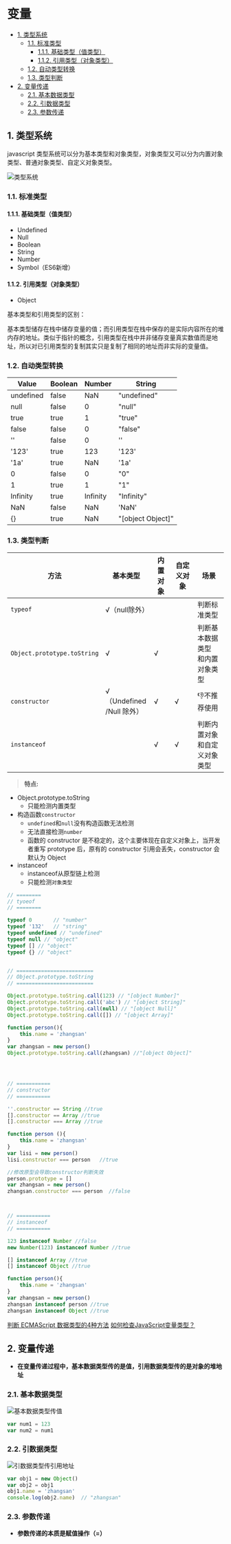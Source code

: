 # 变量


<!-- TOC depthFrom:2 -->

- [1. 类型系统](#1-类型系统)
  - [1.1. 标准类型](#11-标准类型)
    - [1.1.1. 基础类型（值类型）](#111-基础类型值类型)
    - [1.1.2. 引用类型（对象类型）](#112-引用类型对象类型)
  - [1.2. 自动类型转换](#12-自动类型转换)
  - [1.3. 类型判断](#13-类型判断)
- [2. 变量传递](#2-变量传递)
  - [2.1. 基本数据类型](#21-基本数据类型)
  - [2.2. 引数据类型](#22-引数据类型)
  - [2.3. 参数传递](#23-参数传递)

<!-- /TOC -->


## 1. 类型系统

javascript 类型系统可以分为基本类型和对象类型，对象类型又可以分为内置对象类型、普通对象类型、自定义对象类型。

![类型系统](http://opd59bmxu.bkt.clouddn.com/20171214204330.png)

### 1.1. 标准类型

#### 1.1.1. 基础类型（值类型）

- Undefined
- Null
- Boolean
- String
- Number
- Symbol（ES6新增）

#### 1.1.2. 引用类型（对象类型）

- Object

基本类型和引用类型的区别：

基本类型储存在栈中储存变量的值；而引用类型在栈中保存的是实际内容所在的堆内存的地址。类似于指针的概念，引用类型在栈中并非储存变量真实数值而是地址，所以对已引用类型的复制其实只是复制了相同的地址而非实际的变量值。

### 1.2. 自动类型转换

|   Value   | Boolean |  Number  |      String       |
| --------- | ------- | -------- | ----------------- |
| undefined | false   | NaN      | "undefined"       |
| null      | false   | 0        | "null"            |
| true      | true    | 1        | "true"            |
| false     | false   | 0        | "false"           |
| ''        | false   | 0        | ''                |
| '123'     | true    | 123      | '123'             |
| '1a'      | true    | NaN      | '1a'              |
| 0         | false   | 0        | "0"               |
| 1         | true    | 1        | "1"               |
| Infinity  | true    | Infinity | "Infinity"        |
| NaN       | false   | NaN      | 'NaN'             |
| {}        | true    | NaN      | "[object Object]" |


### 1.3. 类型判断

|            方法             |              基本类型               | 内置对象 | 自定义对象 |                场景                |
| --------------------------- | ----------------------------------- | -------- | ---------- | ---------------------------------- |
| `typeof`                    | √（null除外）                       |          |            | 判断标准类型                       |
| `Object.prototype.toString` | √                                   | √        |            | 判断基本数据类型<br>和内置对象类型 |
| `constructor`               | √ <br>（Undefined <br> /Null 除外） | √        | √          | 👎不推荐使用                        |
| `instanceof`                |                                     | √        | √          | 判断内置对象<br>和自定义对象类型   |

> **特点:**

- Object.prototype.toString
  - 只能检测内置类型
- 构造函数`constructor`
  - `undefined`和`null`没有构造函数无法检测
  - 无法直接检测`number`
  - 函数的 constructor 是不稳定的，这个主要体现在自定义对象上，当开发者重写 prototype 后，原有的 constructor 引用会丢失，constructor 会默认为 Object
- instanceof
  - instanceof从原型链上检测
  - 只能检测`对象类型`

```js
// ========
// tyoeof
// ========

typeof 0       // "number"
typeof '132'   // "string"
typeof undefined // "undefined"
typeof null // "object"
typeof [] // "object"
typeof {} // "object"


// =========================
// Object.prototype.toString
// =========================

Object.prototype.toString.call(123) // "[object Number]"
Object.prototype.toString.call('abc') // "[object String]"
Object.prototype.toString.call(null) // "[object Null]"
Object.prototype.toString.call([]) // "[object Array]"

function person(){
    this.name = 'zhangsan'
}
var zhangsan = new person()
Object.prototype.toString.call(zhangsan) //"[object Object]"




// ===========
// constructor
// ===========

''.constructor == String //true
[].constructor == Array //true
[].constructor === Array //true

function person (){
    this.name = 'zhangsan'
}
var lisi = new person()
lisi.constructor === person   //true

//修改原型会导致constructor判断失效
person.prototype = []
var zhangsan = new person()
zhangsan.constructor === person  //false



// ===========
// instanceof
// ===========

123 instanceof Number //false
new Number(123) instanceof Number //true

[] instanceof Array //true
[] instanceof Object //true

function person(){
    this.name = 'zhangsan'
}
var zhangsan = new person()
zhangsan instanceof person //true
zhangsan instanceof Object //true
```


[判断 ECMAScript 数据类型的4种方法](http://www.cnblogs.com/onepixel/p/5126046.html)
[如何检查JavaScript变量类型？](http://harttle.com/2015/09/18/js-type-checking.html)


## 2. 变量传递

- **在变量传递过程中，基本数据类型传的是值，引用数据类型传的是对象的堆地址**

### 2.1. 基本数据类型

![基本数据类型传值](http://opd59bmxu.bkt.clouddn.com/2017121810302.png)

```javascript
var num1 = 123
var num2 = num1
```

### 2.2. 引数据类型

![引数据类型传引用地址](http://opd59bmxu.bkt.clouddn.com/20171218103031.png)


```javascript
var obj1 = new Object()
var obj2 = obj1
obj1.name = 'zhangsan'
console.log(obj2.name)  // "zhangsan"
```

### 2.3. 参数传递

- **参数传递的本质是赋值操作（=）**
